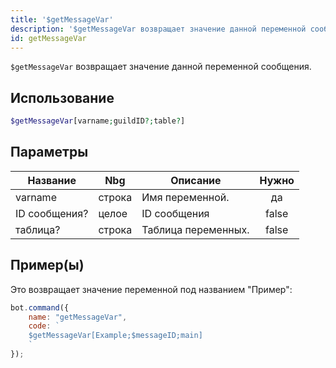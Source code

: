 ```yaml
---
title: '$getMessageVar'
description: '$getMessageVar возвращает значение данной переменной сообщения.'
id: getMessageVar
---
```


`$getMessageVar` возвращает значение данной переменной сообщения.

## Использование

```php
$getMessageVar[varname;guildID?;table?]
```

## Параметры

| Название      | Nbg    | Описание            | Нужно |
| ------------- | ------ | ------------------- |:-----:|
| varname       | строка | Имя переменной.     |  да   |
| ID сообщения? | целое  | ID сообщения        | false |
| таблица?      | строка | Таблица переменных. | false |

## Пример(ы)

Это возвращает значение переменной под названием "Пример":

```javascript
bot.command({
    name: "getMessageVar",
    code: `
    $getMessageVar[Example;$messageID;main]
    `
});
```